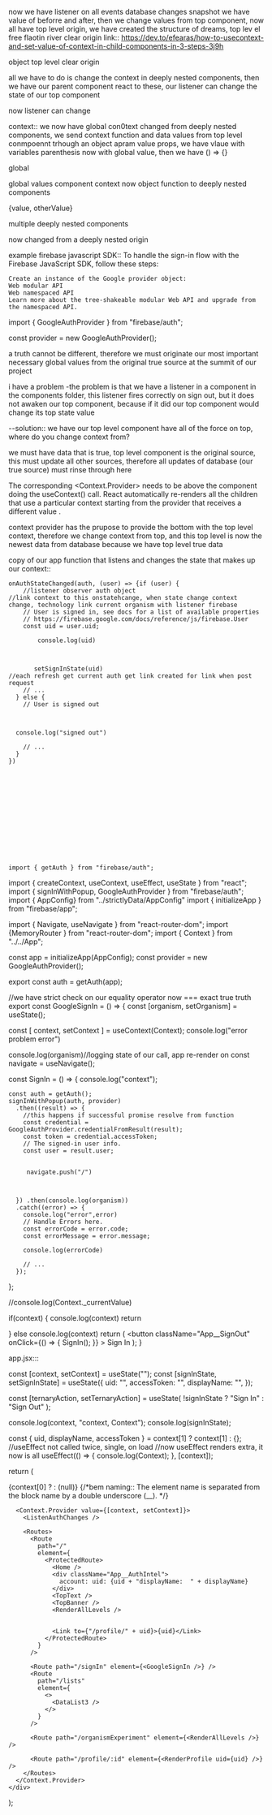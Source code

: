 now we have listener on all events database changes snapshot 
we have value of beforre and after, then 
we change values from top component, now all have top level origin, we have created the structure of dreams, top lev el free flaotin river clear origin
link::
https://dev.to/efearas/how-to-usecontext-and-set-value-of-context-in-child-components-in-3-steps-3j9h



object top level clear origin

all we have to do is change the context in deeply nested components, then we have our parent component react to these,
our listener can change the state of our top component

now listener can change 

context:: we now have global con0text changed from deeply nested components, we send context function and data values from top level conmpoennt trhough an object apram value props, we have vlaue with variables parenthesis now with global value, then we have () => {}

global 

global values component
context now object function to deeply nested components


{value, otherValue}






multiple deeply nested components 

now changed from a deeply nested origin



example firebase javascript SDK::
To handle the sign-in flow with the Firebase JavaScript SDK, follow these steps:

    Create an instance of the Google provider object:
    Web modular API
    Web namespaced API
    Learn more about the tree-shakeable modular Web API and upgrade from the namespaced API.

import { GoogleAuthProvider } from "firebase/auth";

const provider = new GoogleAuthProvider();





a truth cannot be different, therefore we must originate our most important necessary global values from the original true source at the summit of our project



i have a problem
-the problem is that we have a listener in a component in the components folder, this listener fires correctly on sign out, but it does not awaken our top component, because if it did our top component would change its top state value

--solution::
we have our top level component have all of the force on top, where do you change context from?

we must have data that is true, top level component is the original source, this must update all other sources, therefore all updates of database (our true source) must rinse through here  


The corresponding <Context.Provider> needs to be above the component doing the useContext() call. React automatically re-renders all the children that use a particular context starting from the provider that receives a different value .


context provider has the prupose to provide the bottom with the top level context, therefore we change context from top, and this top level is now the newest data from database because we have top level true data








copy of our app function that listens and changes the state that makes up our context::



 
    onAuthStateChanged(auth, (user) => {if (user) {
        //listener observer auth object
    //link context to this onstatehcange, when state change context change, technology link current organism with listener firebase    
        // User is signed in, see docs for a list of available properties
        // https://firebase.google.com/docs/reference/js/firebase.User
        const uid = user.uid;
    
            console.log(uid)
    
        
     
           setSignInState(uid)
    //each refresh get current auth get link created for link when post request
        // ...
      } else {
        // User is signed out
    
    
        
      console.log("signed out")

        // ...
      }
    }) 














    import { getAuth } from "firebase/auth";
import { createContext, useContext, useEffect, useState } from "react";
import { signInWithPopup, GoogleAuthProvider } from "firebase/auth";
import { AppConfig} from "../strictlyData/AppConfig"
import { initializeApp } from "firebase/app";

import { Navigate, useNavigate } from "react-router-dom";
import {MemoryRouter } from "react-router-dom";
import { Context } from "../../App";

const app = initializeApp(AppConfig);
const provider = new GoogleAuthProvider();

export const auth = getAuth(app);

//we have strict check on our equality operator now === exact true truth
export const GoogleSignIn = () => {
  const [organism, setOrganism] = useState();

  const [ context, setContext ] = useContext(Context);
 console.log("error problem error")


  console.log(organism)//logging state of our call, app re-render on 
  const navigate = useNavigate();

  const SignIn = () => {
    console.log("context");

    const auth = getAuth();
    signInWithPopup(auth, provider)
      .then((result) => {
        //this happens if successful promise resolve from function
        const credential = GoogleAuthProvider.credentialFromResult(result);
        const token = credential.accessToken;
        // The signed-in user info.
        const user = result.user;
      
  
         navigate.push("/")
        


      }) .then(console.log(organism))
      .catch((error) => {
        console.log("error",error)
        // Handle Errors here.
        const errorCode = error.code;
        const errorMessage = error.message;

        console.log(errorCode)

        // ...
      });
  };



//console.log(Context._currentValue)

if(context) {
  console.log(context)
  return <Navigate to = "/" replace />


} else
 console.log(context)
  return (
    <button className="App__SignOut"
      onClick={() => {
        SignIn();
      }}
    >
      Sign In
    </button>
  ); 
 }


app.jsx:::


 const [context, setContext] = useState("");
  const [signInState, setSignInState] = useState({
    uid: "",
    accessToken: "",
    displayName: "",
  });

  const [ternaryAction, setTernaryAction] = useState(
    !signInState ? "Sign In" : "Sign Out"
  );

  console.log(context, "context, Context");
  console.log(signInState);

  const { uid, displayName, accessToken } = context[1] ? context[1] : {};
  //useEffect not called twice, single, on load
  //now useEffect renders extra, it now is all
  useEffect(() => {
    console.log(Context);
  }, [context]);

  return (
    <div className="App">
                {context[0] ?  <GoogleSignOut/> : (null)} 
      {/*bem naming:: The element name is separated from the block name by a double underscore (__). */}

      <Context.Provider value={[context, setContext]}>
        <ListenAuthChanges />

        <Routes>
          <Route
            path="/"
            element={
              <ProtectedRoute>
                <Home />
                <div className="App__AuthIntel">
                  account: uid: {uid + "displayName:  " + displayName}
                </div>
                <TopText />
                <TopBanner />
                <RenderAllLevels />

   
                <Link to={"/profile/" + uid}>{uid}</Link>
              </ProtectedRoute>
            }
          />

          <Route path="/signIn" element={<GoogleSignIn />} />
          <Route
            path="/lists"
            element={
              <>
                <DataList3 />
              </>
            }
          />

          <Route path="/organismExperiment" element={<RenderAllLevels />} />

          <Route path="/profile/:id" element={<RenderProfile uid={uid} />} />
        </Routes>
      </Context.Provider>
    </div>
  );